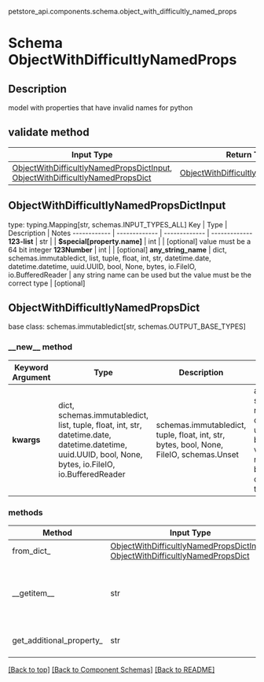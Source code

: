 petstore_api.components.schema.object_with_difficultly_named_props
# Schema ObjectWithDifficultlyNamedProps

## Description
model with properties that have invalid names for python

## validate method
Input Type | Return Type | Notes
------------ | ------------- | -------------
[ObjectWithDifficultlyNamedPropsDictInput](#objectwithdifficultlynamedpropsdictinput), [ObjectWithDifficultlyNamedPropsDict](#objectwithdifficultlynamedpropsdict) | [ObjectWithDifficultlyNamedPropsDict](#objectwithdifficultlynamedpropsdict) |

## ObjectWithDifficultlyNamedPropsDictInput
type: typing.Mapping[str, schemas.INPUT_TYPES_ALL]
Key | Type |  Description | Notes
------------ | ------------- | ------------- | -------------
**123-list** | str |  |
**$special[property.name]** | int |  | [optional] value must be a 64 bit integer
**123Number** | int |  | [optional]
**any_string_name** | dict, schemas.immutabledict, list, tuple, float, int, str, datetime.date, datetime.datetime, uuid.UUID, bool, None, bytes, io.FileIO, io.BufferedReader | any string name can be used but the value must be the correct type | [optional]

## ObjectWithDifficultlyNamedPropsDict
base class: schemas.immutabledict[str, schemas.OUTPUT_BASE_TYPES]

### &lowbar;&lowbar;new&lowbar;&lowbar; method
Keyword Argument | Type | Description | Notes
---------------- | ---- | ----------- | -----
**kwargs** | dict, schemas.immutabledict, list, tuple, float, int, str, datetime.date, datetime.datetime, uuid.UUID, bool, None, bytes, io.FileIO, io.BufferedReader | schemas.immutabledict, tuple, float, int, str, bytes, bool, None, FileIO, schemas.Unset | any string name can be used but the value must be the correct type | [optional] typed value is accessed with the get_additional_property_ method

### methods
Method | Input Type | Return Type | Notes
------ | ---------- | ----------- | ------
from_dict_ | [ObjectWithDifficultlyNamedPropsDictInput](#objectwithdifficultlynamedpropsdictinput), [ObjectWithDifficultlyNamedPropsDict](#objectwithdifficultlynamedpropsdict) | [ObjectWithDifficultlyNamedPropsDict](#objectwithdifficultlynamedpropsdict) | a constructor
&lowbar;&lowbar;getitem&lowbar;&lowbar; | str | schemas.OUTPUT_BASE_TYPES | This model has invalid python names so this method is used under the hood when you access instance["123-list"], instance["$special[property.name]"], instance["123Number"], 
get_additional_property_ | str | schemas.immutabledict, tuple, float, int, str, bytes, bool, None, FileIO, schemas.Unset | provides type safety for additional properties

[[Back to top]](#top) [[Back to Component Schemas]](../../../README.md#Component-Schemas) [[Back to README]](../../../README.md)
